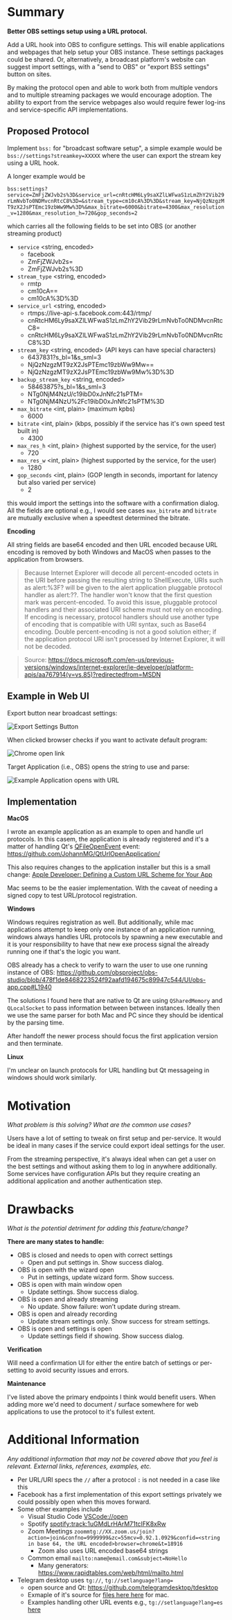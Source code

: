 # Summary

**Better OBS settings setup using a URL protocol.**

Add a URL hook into OBS to configure settings. This will enable applications and webpages that help setup your OBS instance. These settings packages could be shared. Or, alternatively, a broadcast platform's website can suggest import settings, with a "send to OBS" or "export BSS settings" button on sites.

By making the protocol open and able to work both from multiple vendors and to multiple streaming packages we would encourage adoption. The ability to export from the service webpages also would require fewer log-ins and service-specific API implementations.


## Proposed Protocol

Implement `bss:` for "broadcast software setup", a simple example would be `bss://settings?streamkey=XXXXX` where the user can export the stream key using a URL hook.

A longer example would be

`bss:settings?service=ZmFjZWJvb2s%3D&service_url=cnRtcHM6Ly9saXZlLWFwaS1zLmZhY2Vib29rLmNvbTo0NDMvcnRtcC8%3D=&stream_type=cm10cA%3D%3D&stream_key=NjQzNzgzMT9zX2JsPTEmc19zbWw9Mw%3D%&max_bitrate=6000&bitrate=4300&max_resolution_v=1280&max_resolution_h=720&gop_seconds=2`

which carries all the following fields to be set into OBS (or another streaming product)

 - `service` <string, encoded>
   - facebook
   - ZmFjZWJvb2s=
   - ZmFjZWJvb2s%3D
 - `stream_type` <string, encoded>
   - rmtp
   - cm10cA==
   - cm10cA%3D%3D
 - `service_url` <string, encoded>
   - rtmps://live-api-s.facebook.com:443/rtmp/
   - cnRtcHM6Ly9saXZlLWFwaS1zLmZhY2Vib29rLmNvbTo0NDMvcnRtcC8=
   - cnRtcHM6Ly9saXZlLWFwaS1zLmZhY2Vib29rLmNvbTo0NDMvcnRtcC8%3D
 - `stream_key` <string, encoded> (API keys can have special characters)
   - 6437831?s_bl=1&s_sml=3
   - NjQzNzgzMT9zX2JsPTEmc19zbWw9Mw==
   - NjQzNzgzMT9zX2JsPTEmc19zbWw9Mw%3D%3D
 - `backup_stream_key` <string, encoded>
   - 58463875?s_bl=1&s_sml=3
   - NTg0NjM4NzU/c19ibD0xJnNfc21sPTM=
   - NTg0NjM4NzU%2Fc19ibD0xJnNfc21sPTM%3D
 - `max_bitrate` <int, plain> (maximum kpbs)
   - 6000
 - `bitrate` <int, plain> (kbps, possibly if the service has it's own speed test built in)
   - 4300
 - `max_res_h` <int, plain> (highest supported by the service, for the user)
   - 720
 - `max_res_w` <int, plain> (highest supported by the service, for the user)
   - 1280
 - `gop_seconds` <int, plain> (GOP length in seconds, important for latency but also varied per service)
   - 2

this would import the settings into the software with a confirmation dialog. All the fields are optional e.g., I would see cases `max_bitrate` and `bitrate` are mutually exclusive when a speedtest determined the bitrate.

**Encoding**

All string fields are base64 encoded and then URL encoded because URL encoding is removed by both Windows and MacOS when passes to the application from browsers.

> Because Internet Explorer will decode all percent-encoded octets in the URI before passing the resulting string to ShellExecute, URIs such as alert:%3F? will be given to the alert application pluggable protocol handler as alert:??. The handler won't know that the first question mark was percent-encoded. To avoid this issue, pluggable protocol handlers and their associated URI scheme must not rely on encoding. If encoding is necessary, protocol handlers should use another type of encoding that is compatible with URI syntax, such as Base64 encoding. Double percent-encoding is not a good solution either; if the application protocol URI isn't processed by Internet Explorer, it will not be decoded.

> Source: https://docs.microsoft.com/en-us/previous-versions/windows/internet-explorer/ie-developer/platform-apis/aa767914(v=vs.85)?redirectedfrom=MSDN


## Example in Web UI

Export button near broadcast settings:

![Export Settings Button](https://i.imgur.com/BOuByTs.png "Export Settings Button")

When clicked browser checks if you want to activate default program:

![Chrome open link](https://i.imgur.com/GBvN4px.png "Chome open link")

Target Application (i.e., OBS) opens the string to use and parse:

![Example Application opens with URL](https://i.imgur.com/yrHKr5x.png)


## Implementation

**MacOS**

I wrote an example application as an example to open and handle url protocols. In this casem, the application is already registered and it's a matter of handling Qt's [QFileOpenEvent](https://doc.qt.io/qt-5/qfileopenevent.html) event: https://github.com/JohannMG/QtUrlOpenApplication/

This also requires changes to the application installer but this is a small change: [Apple Developer: Defining a Custom URL Scheme for Your App](https://developer.apple.com/documentation/xcode/allowing_apps_and_websites_to_link_to_your_content/defining_a_custom_url_scheme_for_your_app)

Mac seems to be the easier implementation. With the caveat of needing a signed copy to test URL/protocol registration.

**Windows**

Windows requires registration as well. But additionally, while mac applications attempt to keep only one instance of an application running, windows  always handles URL protocols by spawning a new executable and it is your responsibility to have that new exe process signal the already running one if that's the logic you want.

OBS already has a check to verify to warn the user to use one running instance of OBS: https://github.com/obsproject/obs-studio/blob/478f1de8468223524f92aafd194675c89947c544/UI/obs-app.cpp#L1940

The solutions I found here that are native to Qt are using `QSharedMemory` and `QLocalSocket` to pass information between between instances. Ideally then we use the same parser for both Mac and PC since they should be identical by the parsing time.

After handoff the newer process should focus the first application version and then terminate.

**Linux**

I'm unclear on launch protocols for URL handling but Qt messageing in windows should work similarly.


# Motivation

_What problem is this solving? What are the common use cases?_

Users have a lot of setting to tweak on first setup and per-service. It would be ideal in many cases if the service could export ideal settings for the user.

From the streaming perspective, it's always ideal when can get a user on the best settings and without asking them to log in anywhere additionally. Some services have configuration APIs but they require creating an additional application and another authentication step.

# Drawbacks

_What is the potential detriment for adding this feature/change?_

 **There are many states to handle:**
 - OBS is closed and needs to open with correct settings
   - Open and put settings in. Show success dialog.
 - OBS is open with the wizard open
   - Put in settings, update wizard form. Show success.
 - OBS is open with main window open
   - Update settings. Show success dialog.
 - OBS is open and already streaming
   - No update. Show failure: won’t update during stream.
 - OBS is open and already recording
   - Update stream settings only. Show success for stream settings.
 - OBS is open and settings is open
   - Update settings field if showing. Show success dialog.

**Verification**

Will need a confirmation UI for either the entire batch of settings or per-setting to avoid security issues and errors.

**Maintenance**

I've listed above the primary endpoints I think would benefit users. When adding more we'd need to document / surface somewhere for web applications to use the protocol to it's fullest extent.

# Additional Information

_Any additional information that may not be covered above that you feel is relevant. External links, references, examples, etc._

 - Per URL/URI specs the `//` after a protocol `:` is not needed in a case like this
 - Facebook has a first implementation of this export settings privately we could possibly open when this moves forward.
 - Some other examples include
   - Visual Studio Code [VSCode://open](vscode://open)
   - Spotify [spotify:track:1uGMdLrHArM71tclFK8xRw](spotify:track:1uGMdLrHArM71tclFK8xRw)
   - Zoom Meetings `zoommtg://XX.zoom.us/join?action=join&confno=9999999&zc=55mcv=0.92.1.0929&confid=<string in base 64, the URL encoded>browser=chrome&t=18916`
     - Zoom also uses URL encoded base64 strings
   - Common email `mailto:name@email.com&subject=NoHello`
     - Many generators: https://www.rapidtables.com/web/html/mailto.html
 - Telegram desktop uses `tg://`, `tg://setlanguage?lang=`
   - open source and Qt: https://github.com/telegramdesktop/tdesktop
   - Exmaple of it's source for [files here here](https://github.com/telegramdesktop/tdesktop/blob/511067981dcf546c40adc0289420fe88d2a635d3/Telegram/SourceFiles/core/application.cpp#L443) for mac.
   - Examples handling other URL events e.g., `tg://setlanguage?lang=es` [here](https://github.com/telegramdesktop/tdesktop/blob/e5434ea4915a93eb90b4c75ae79cb571001f7e3b/Telegram/SourceFiles/core/local_url_handlers.cpp#L517)
